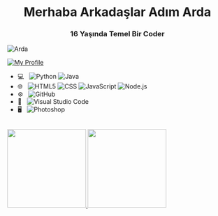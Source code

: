 <h1 align="center">Merhaba Arkadaşlar Adım Arda</h1>
<h3 align="center">16 Yaşında Temel Bir Coder</h3>
 <img src="https://komarev.com/ghpvc/?username=lmshro&label=Ziyaretçi%20Sayısı&color=da004e" alt="Arda" />
 
[![My Profile](https://lanyard.cnrad.dev/api/993595915220832316)](https://discord.com/users/993595915220832316)
</p>


- 💻 &nbsp;
  ![Python](https://img.shields.io/badge/-Python-333333?style=flat&logo=python)
  ![Java](https://img.shields.io/badge/-Java-333333?style=flat&logo=Java&logoColor=007396)
- 🌐 &nbsp;
  ![HTML5](https://img.shields.io/badge/-HTML5-333333?style=flat&logo=HTML5)
  ![CSS](https://img.shields.io/badge/-CSS-333333?style=flat&logo=CSS3&logoColor=1572B6)
  ![JavaScript](https://img.shields.io/badge/-JavaScript-333333?style=flat&logo=javascript)
  ![Node.js](https://img.shields.io/badge/-Node.js-333333?style=flat&logo=node.js)
- ⚙️ &nbsp;
![GitHub](https://img.shields.io/badge/-GitHub-333333?style=flat&logo=github)
- 🔧 &nbsp;
  ![Visual Studio Code](https://img.shields.io/badge/-Visual%20Studio%20Code-333333?style=flat&logo=visual-studio-code&logoColor=007ACC)
- 🖥 &nbsp;
  ![Photoshop](https://img.shields.io/badge/-Photoshop-333333?style=flat&logo=adobe-photoshop)

<br/>
<a href="https://github.com/approval-denial">
  <img height="180em" src="https://github-readme-stats.vercel.app/api?username=lmshro&theme=dark&show_icons=true" />
  <img height="180em" src="https://github-readme-stats.vercel.app/api/top-langs/?username=lmshro&theme=dark&layout=compact" />
</a>
